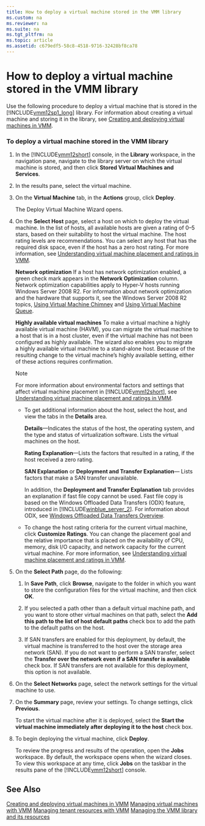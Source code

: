 ```yaml
---
title: How to deploy a virtual machine stored in the VMM library
ms.custom: na
ms.reviewer: na
ms.suite: na
ms.tgt_pltfrm: na
ms.topic: article
ms.assetid: c679edf5-58c8-4518-9716-32428bf8ca78
---
```

# How to deploy a virtual machine stored in the VMM library
Use the following procedure to deploy a virtual machine that is stored in the [!INCLUDE[vmm12sp1_long](Token/vmm12sp1_long_md.md)] library. For information about creating a virtual machine and storing it in the library, see [Creating and deploying virtual machines in VMM](Creating-and-deploying-virtual-machines-in-VMM.md).

### To deploy a virtual machine stored in the VMM library

1.  In the [!INCLUDE[vmm12short](Token/vmm12short_md.md)] console, in the **Library** workspace, in the navigation pane, navigate to the library server on which the virtual machine is stored, and then click **Stored Virtual Machines and Services**.

2.  In the results pane, select the virtual machine.

3.  On the **Virtual Machine** tab, in the **Actions** group, click **Deploy**.

    The Deploy Virtual Machine Wizard opens.

4.  On the **Select Host** page, select a host on which to deploy the virtual machine. In the list of hosts, all available hosts are given a rating of 0–5 stars, based on their suitability to host the virtual machine. The host rating levels are recommendations. You can select any host that has the required disk space, even if the host has a zero host rating. For more information, see [Understanding virtual machine placement and ratings in VMM](Understanding-virtual-machine-placement-and-ratings-in-VMM.md).

    **Network optimization** If a host has network optimization enabled, a green check mark appears in the **Network Optimization** column. Network optimization capabilities apply to Hyper\-V hosts running Windows Server 2008 R2. For information about network optimization and the hardware that supports it, see the Windows Server 2008 R2 topics, [Using Virtual Machine Chimney](http://technet.microsoft.com/library/gg162677.aspx) and [Using Virtual Machine Queue](http://technet.microsoft.com/library/gg162704.aspx).

    **Highly available virtual machines** To make a virtual machine a highly available virtual machine \(HAVM\), you can migrate the virtual machine to a host that is in a host cluster, even if the virtual machine has not been configured as highly available. The wizard also enables you to migrate a highly available virtual machine to a stand\-alone host. Because of the resulting change to the virtual machine’s highly available setting, either of these actions requires confirmation.

    > [!NOTE]
    > For more information about environmental factors and settings that affect virtual machine placement in [!INCLUDE[vmm12short](Token/vmm12short_md.md)], see [Understanding virtual machine placement and ratings in VMM](Understanding-virtual-machine-placement-and-ratings-in-VMM.md).

    -   To get additional information about the host, select the host, and view the tabs in the **Details** area.

        **Details**—Indicates the status of the host, the operating system, and the type and status of virtualization software. Lists the virtual machines on the host.

        **Rating Explanation**—Lists the factors that resulted in a rating, if the host received a zero rating.

        **SAN Explanation** or **Deployment and Transfer Explanation**— Lists factors that make a SAN transfer unavailable.

        In addition, the **Deployment and Transfer Explanation** tab provides an explanation if fast file copy cannot be used. Fast file copy is based on the Windows Offloaded Data Transfers \(ODX\) feature, introduced in [!INCLUDE[winblue_server_2](Token/winblue_server_2_md.md)]. For information about ODX, see [Windows Offloaded Data Transfers Overview](http://technet.microsoft.com/library/hh831628.aspx).

    -   To change the host rating criteria for the current virtual machine, click **Customize Ratings**. You can change the placement goal and the relative importance that is placed on the availability of CPU, memory, disk I\/O capacity, and network capacity for the current virtual machine. For more information, see [Understanding virtual machine placement and ratings in VMM](Understanding-virtual-machine-placement-and-ratings-in-VMM.md).

5.  On the **Select Path** page, do the following:

    1.  In **Save Path**, click **Browse**, navigate to the folder in which you want to store the configuration files for the virtual machine, and then click **OK**.

    2.  If you selected a path other than a default virtual machine path, and you want to store other virtual machines on that path, select the **Add this path to the list of host default paths** check box to add the path to the default paths on the host.

    3.  If SAN transfers are enabled for this deployment, by default, the virtual machine is transferred to the host over the storage area network \(SAN\). If you do not want to perform a SAN transfer, select the **Transfer over the network even if a SAN transfer is available** check box. If SAN transfers are not available for this deployment, this option is not available.

6.  On the **Select Networks** page, select the network settings for the virtual machine to use.

7.  On the **Summary** page, review your settings. To change settings, click **Previous**.

    To start the virtual machine after it is deployed, select the **Start the virtual machine immediately after deploying it to the host** check box.

8.  To begin deploying the virtual machine, click **Deploy**.

    To review the progress and results of the operation, open the **Jobs** workspace. By default, the workspace opens when the wizard closes. To view this workspace at any time, click **Jobs** on the taskbar in the results pane of the [!INCLUDE[vmm12short](Token/vmm12short_md.md)] console.

## See Also
[Creating and deploying virtual machines in VMM](Creating-and-deploying-virtual-machines-in-VMM.md)
[Managing virtual machines with VMM](Managing-virtual-machines-with-VMM.md)
[Managing tenant resources with VMM](Managing-tenant-resources-with-VMM.md)
[Managing the VMM library and its resources](Managing-the-VMM-library-and-its-resources.md)


